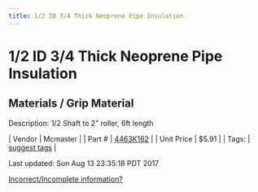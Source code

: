 ```yaml
---
title: 1/2 ID 3/4 Thick Neoprene Pipe Insulation
---
```


# 1/2 ID 3/4 Thick Neoprene Pipe Insulation
## Materials / Grip Material
Description: 	1/2 Shaft to 2" roller, 6ft length 

| Vendor | Mcmaster | 
| Part # | [4463K162](https://www.mcmaster.com/#4463K162) | 
| Unit Price | $5.91 | 
| Tags: | [suggest tags](https://docs.google.com/forms/d/e/1FAIpQLSeWyY8v3RgOty-MyWmh9U0iivNYN_molChYyS-0U-o-kOAv_g/viewform) | 

Last updated: Sun Aug 13 23:35:18 PDT 2017

 [Incorrect/Incomplete information?](https://docs.google.com/forms/d/e/1FAIpQLSeWyY8v3RgOty-MyWmh9U0iivNYN_molChYyS-0U-o-kOAv_g/viewform)
